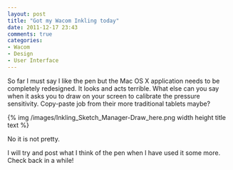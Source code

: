 ```yaml
---
layout: post
title: "Got my Wacom Inkling today"
date: 2011-12-17 23:43
comments: true
categories:
- Wacom
- Design
- User Interface
---
```

So far I must say I like the pen but the Mac OS X application needs to be completely redesigned. It looks and acts terrible. What else can you say when it asks you to draw on your screen to calibrate the pressure sensitivity. Copy-paste job from their more traditional tablets maybe?

{% img /images/Inkling_Sketch_Manager-Draw_here.png  width height title text %}

No it is not pretty.

I will try and post what I think of the pen when I have used it some more. Check back in a while!
